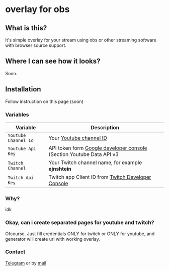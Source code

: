 # overlay for obs 
## What is this?  
It's simple overlay for your stream using obs or other streaming software with browser source support.  
## Where I can see how it looks?
Soon.
## Installation
Follow instruction on this page (soon)
### Variables
| Variable | Description |
| - | - |
| `Youtube Channel Id` | Your [Youtube channel ID](https://www.youtube.com/account_advanced) |
| `Youtube Api Key` | API token form [Google developer console](https://console.developers.google.com/) (Section Youtube Data API v3 |
| `Twitch Channel`| Your Twitch channel name, for example **ejnshtein** |
| `Twitch Api Key` | Twitch app Client ID from [Twitch Developer Console](https://glass.twitch.tv)  |

### Why?
idk

### Okay, can i create separated pages for youtube and twitch?
Ofcourse. Just fill credentials ONLY for twitch or ONLY for youtube, and generator will create url with working overlay.
### Contact
[Telegram](https://t.me/ejnshtein) or by [mail](mailto:ejnshtein@dsgstng.com)